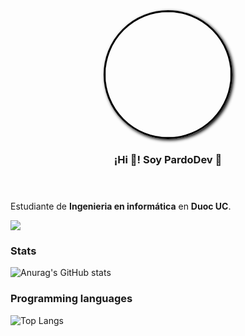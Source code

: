 <header>
    <img src="https://acortar.link/Qzyqt0" width=200>
    <h3>¡Hi 👋! Soy PardoDev 👾</h3>
</header>
<div class="desc">
    <p>
    Estudiante de <b>Ingenieria en informática</b> en <b>Duoc UC</b>.<br />
    </p>
</div>

![](https://komarev.com/ghpvc/?username=PardoDev78&color=blueviolet&style=for-the-badge)

### Stats
![Anurag's GitHub stats](https://github-readme-stats.vercel.app/api?username=PardoDev78&show_icons=true&theme=radical)

### Programming languages
![Top Langs](https://github-readme-stats.vercel.app/api/top-langs/?username=PardoDev78&theme=radical)


<!-- Estilos-->
<style>
    header{
        text-align:center;
    }
    header img{
        border-radius:50%;
        border : solid 3px black;
        box-shadow: black 2px 2px 5px
    }
</style>
